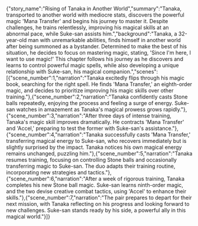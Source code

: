 {"story_name":"Rising of Tanaka in Another World","summary":"Tanaka, transported to another world with mediocre stats, discovers the powerful magic 'Mana Transfer' and begins his journey to master it. Despite challenges, he trains relentlessly, improving his magical skills at an abnormal pace, while Suke-san assists him.","background":"Tanaka, a 32-year-old man with unremarkable abilities, finds himself in another world after being summoned as a bystander. Determined to make the best of his situation, he decides to focus on mastering magic, stating, 'Since I'm here, I want to use magic!' This chapter follows his journey as he discovers and learns to control powerful magic spells, while also developing a unique relationship with Suke-san, his magical companion.","scenes":[{"scene_number":1,"narration":"Tanaka excitedly flips through his magic book, searching for the right spell. He finds 'Mana Transfer,' an eighth-order magic, and decides to prioritize improving his magic skills over other training."},{"scene_number":2,"narration":"Tanaka confidently casts Stone balls repeatedly, enjoying the process and feeling a surge of energy. Suke-san watches in amazement as Tanaka's magical prowess grows rapidly."},{"scene_number":3,"narration":"After three days of intense training, Tanaka's magic skill improves dramatically. He contracts 'Mana Transfer' and 'Accel,' preparing to test the former with Suke-san's assistance."},{"scene_number":4,"narration":"Tanaka successfully casts 'Mana Transfer,' transferring magical energy to Suke-san, who recovers immediately but is slightly surprised by the impact. Tanaka notices his own magical energy remains unchanged, puzzling him."},{"scene_number":5,"narration":"Tanaka resumes training, focusing on controlling Stone balls and occasionally transferring magic to Suke-san. The duo adapts their training routine, incorporating new strategies and tactics."},{"scene_number":6,"narration":"After a week of rigorous training, Tanaka completes his new Stone ball magic. Suke-san learns ninth-order magic, and the two devise creative combat tactics, using 'Accel' to enhance their skills."},{"scene_number":7,"narration":"The pair prepares to depart for their next mission, with Tanaka reflecting on his progress and looking forward to new challenges. Suke-san stands ready by his side, a powerful ally in this magical world."}]}